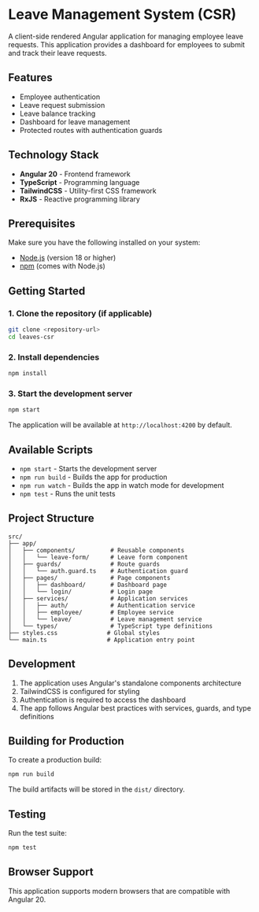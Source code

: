 # Leave Management System (CSR)

A client-side rendered Angular application for managing employee leave requests. This application provides a dashboard for employees to submit and track their leave requests.

## Features

- Employee authentication
- Leave request submission
- Leave balance tracking
- Dashboard for leave management
- Protected routes with authentication guards

## Technology Stack

- **Angular 20** - Frontend framework
- **TypeScript** - Programming language
- **TailwindCSS** - Utility-first CSS framework
- **RxJS** - Reactive programming library

## Prerequisites

Make sure you have the following installed on your system:

- [Node.js](https://nodejs.org/) (version 18 or higher)
- [npm](https://www.npmjs.com/) (comes with Node.js)

## Getting Started

### 1. Clone the repository (if applicable)

```bash
git clone <repository-url>
cd leaves-csr
```

### 2. Install dependencies

```bash
npm install
```

### 3. Start the development server

```bash
npm start
```

The application will be available at `http://localhost:4200` by default.

## Available Scripts

- `npm start` - Starts the development server
- `npm run build` - Builds the app for production
- `npm run watch` - Builds the app in watch mode for development
- `npm test` - Runs the unit tests

## Project Structure

```
src/
├── app/
│   ├── components/          # Reusable components
│   │   └── leave-form/      # Leave form component
│   ├── guards/              # Route guards
│   │   └── auth.guard.ts    # Authentication guard
│   ├── pages/               # Page components
│   │   ├── dashboard/       # Dashboard page
│   │   └── login/           # Login page
│   ├── services/            # Application services
│   │   ├── auth/            # Authentication service
│   │   ├── employee/        # Employee service
│   │   └── leave/           # Leave management service
│   └── types/               # TypeScript type definitions
├── styles.css              # Global styles
└── main.ts                 # Application entry point
```

## Development

1. The application uses Angular's standalone components architecture
2. TailwindCSS is configured for styling
3. Authentication is required to access the dashboard
4. The app follows Angular best practices with services, guards, and type definitions

## Building for Production

To create a production build:

```bash
npm run build
```

The build artifacts will be stored in the `dist/` directory.

## Testing

Run the test suite:

```bash
npm test
```

## Browser Support

This application supports modern browsers that are compatible with Angular 20.
